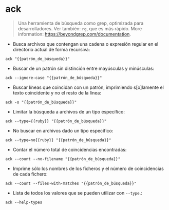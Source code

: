 # ack

> Una herramienta de búsqueda como grep, optimizada para desarrolladores.
> Ver también: `rg`, que es más rápido.
> More information: <https://beyondgrep.com/documentation>.

- Busca archivos que contengan una cadena o expresión regular en el directorio actual de forma recursiva:

`ack "{{patrón_de_búsqueda}}"`

- Buscar de un patrón sin distinción entre mayúsculas y minúsculas:

`ack --ignore-case "{{patrón_de_búsqueda}}"`

- Buscar líneas que coincidan con un patrón, imprimiendo s[o]lamente el texto coincidente y no el resto de la línea:

`ack -o "{{patrón_de_búsqueda}}"`

- Limitar la búsqueda a archivos de un tipo específico:

`ack --type={{ruby}} "{{patrón_de_búsqueda}}"`

- No buscar en archivos dado un tipo específico:

`ack --type=no{{ruby}} "{{patrón_de_búsqueda}}"`

- Contar el número total de coincidencias encontradas:

`ack --count --no-filename "{{patrón_de_búsqueda}}"`

- Imprime sólo los nombres de los ficheros y el número de coincidencias de cada fichero:

`ack --count --files-with-matches "{{patrón_de_búsqueda}}"`

- Lista de todos los valores que se pueden utilizar con `--type`.:

`ack --help-types`
